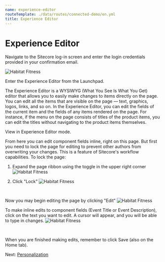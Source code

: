 ```yaml
---
name: experience-editor
routeTemplate: ./data/routes/connected-demo/en.yml
title: Experience Editor
---
```


# Experience Editor
Navigate to the Sitecore log-in screen and enter the login credentials provided in your confirmation email.

<p>
  <div class="row">
    <div class="col-md-6"> 
      <p><img src="/assets/img/ExperienceEditor1.jpg" alt="Habitat Fitness"></p>
    </div>
    <div class="col-md-6"> 
      <p>Enter the Experience Editor from the Launchpad.</p>
      <p>The Experience Editor is a WYSIWYG (What You See Is What You Get) editor that allows you to easily make changes to items directly on the page. You can edit all the items that are visible on the page — text, graphics, logos, links, and so on. In the Experience Editor, you can edit the fields of the current item and the fields of any items rendered on the page. For instance, if the menu on the page consists of titles of the product items, you can edit the titles without navigating to the product items themselves.</p>
    </div>
  </div>
<p>

View in Experience Editor mode.

From here you can edit component fields inline, right on this page. But first you need to lock the page for editing to prevent other authors from overwriting your changes. This is a feature of Sitecore's workflow capabilities. To lock the page:
1. Expand the page ribbon using the toggle in the upper right corner
![Habitat Fitness](/assets/img/ExperienceEditor4.png)

2. Click "Lock"
![Habitat Fitness](/assets/img/ExperienceEditor5.png)

<br>

Now you may begin editing the page by clicking "Edit"
![Habitat Fitness](/assets/img/ExperienceEditor2.png)

To make inline edits to component fields (Event Title or Event Description), click on the text you want to edit. A cursor will appear, and you will be able to type in changes.
![Habitat Fitness](/assets/img/ExperienceEditor3.png)

<br>

When you are finished making edits, remember to click Save (also on the Home tab).

Next: [Personalization](/connected-demo/explore-sitecore/personalization-in-experience-editor)